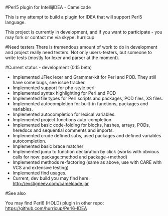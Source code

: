 #Perl5 plugin for IntellijIDEA - Camelcade

This is my attempt to build a plugin for IDEA that will support Perl5 language.

This project is currently in development, and if you want to participate - you may fork or contact me via skype: hurricup

#Need testers
There is tremendous amount of work to do in development and project really need testers. Not only users-testers, but someone
to write tests (mostly for lexer and parser at the moment).

#Current status - development (0.15 beta)

* Implemented JFlex lexer and Grammar-kit for Perl and POD. They still have some bugs, see issue tracker.
* Implemented support for php-style perl <? ... ?>
* Implemented syntax highlighting for Perl and POD
* Implemented file types for Perl scripts and packages, POD files, XS files.
* Implemented autocompletion for built-in functions, packages and variables.
* Implemented autocompletion for lexical variables.
* Implemented project functions auto-completion 
* Implemented basic code-folding for blocks, hashes, arrays, PODs, heredocs and sequential comments and imports.
* Implemented crude defined subs, used packages and defined variables autocompletion.
* Implemented basic brace matcher
* Implemented jump to function declaration by click (works with obvious calls for now: package::method and package->method)
* Implemented methods re-factoring (same as above, use with CARE with VCS and extensive testing)
* Implemented find usages. 
* Current, dev build you may find here: http://evstigneev.com/camelcade.jar

#See also

You may find Perl6 (HOLD) plugin in other repo: https://github.com/hurricup/Perl6-IDEA